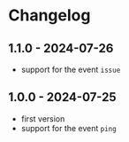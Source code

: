 # Changelog

## 1.1.0 - 2024-07-26

- support for the event `issue`

## 1.0.0 - 2024-07-25

- first version
- support for the event `ping`
